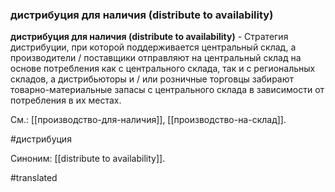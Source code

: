 ### дистрибуция для наличия (distribute to availability)

**дистрибуция для наличия (distribute to availability)** - Стратегия дистрибуции, при которой поддерживается центральный склад, а производители / поставщики отправляют на центральный склад на основе потребления как с центрального склада, так и с региональных складов, а дистрибьюторы и / или розничные торговцы забирают товарно-материальные запасы с центрального склада в зависимости от потребления в их местах.

См.: [[производство-для-наличия]], [[производство-на-склад]].

#дистрибуция

Синоним: [[distribute to availability]].

#translated
